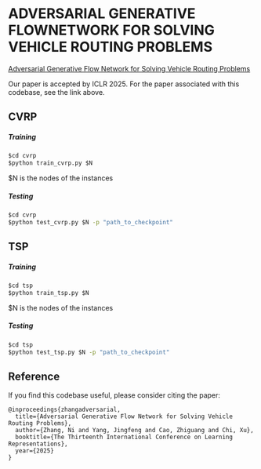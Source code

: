 # ADVERSARIAL GENERATIVE FLOWNETWORK FOR SOLVING VEHICLE ROUTING PROBLEMS

[Adversarial Generative Flow Network for Solving Vehicle Routing Problems][paper-link]

Our paper is accepted by ICLR 2025. For the paper associated with this codebase, see the link above.

[paper-link]: https://openreview.net/forum?id=tBom4xOW1H

## CVRP

##### Training

```cmd
$cd cvrp
$python train_cvrp.py $N
```

$N is the nodes of the instances

##### Testing

```cmd
$cd cvrp
$python test_cvrp.py $N -p "path_to_checkpoint"
```

## TSP

##### Training

```cmd
$cd tsp
$python train_tsp.py $N
```

$N is the nodes of the instances

##### Testing

```cmd
$cd tsp
$python test_tsp.py $N -p "path_to_checkpoint"
```

## Reference

If you find this codebase useful, please consider citing the paper:

```
@inproceedings{zhangadversarial,
  title={Adversarial Generative Flow Network for Solving Vehicle Routing Problems},
  author={Zhang, Ni and Yang, Jingfeng and Cao, Zhiguang and Chi, Xu},
  booktitle={The Thirteenth International Conference on Learning Representations},
  year={2025}
}
```



